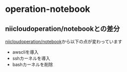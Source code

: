 # operation-notebook

## niicloudoperation/notebookとの差分

[niicloudoperation/notebook](https://hub.docker.com/r/niicloudoperation/notebook/)から以下の点が変わっています

- awscliを導入
- sshカーネルを導入
- bashカーネルを削除
